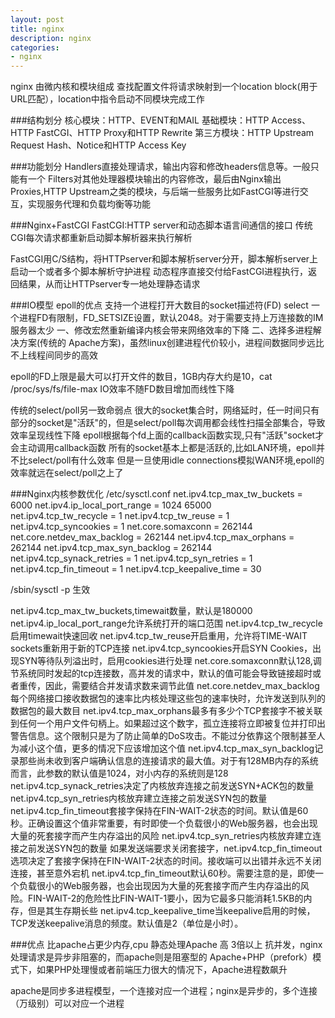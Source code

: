 ```yaml
---
layout: post
title: nginx
description: nginx
categories:
- nginx
---
```

nginx 由微内核和模块组成
查找配置文件将请求映射到一个location block(用于URL匹配），location中指令启动不同模块完成工作

###结构划分
核心模块：HTTP、EVENT和MAIL
基础模块：HTTP Access、HTTP FastCGI、HTTP Proxy和HTTP Rewrite
第三方模块：HTTP Upstream Request Hash、Notice和HTTP Access Key

###功能划分
Handlers直接处理请求，输出内容和修改headers信息等。一般只能有一个
Filters对其他处理器模块输出的内容修改，最后由Nginx输出
Proxies,HTTP Upstream之类的模块，与后端一些服务比如FastCGI等进行交互，实现服务代理和负载均衡等功能

###Nginx+FastCGI
FastCGI:HTTP server和动态脚本语言间通信的接口
传统CGI每次请求都重新启动脚本解析器来执行解析

FastCGI用C/S结构，将HTTPserver和脚本解析server分开，脚本解析server上启动一个或者多个脚本解析守护进程
动态程序直接交付给FastCGI进程执行，返回结果，从而让HTTPserver专一地处理静态请求

###IO模型
epoll的优点
支持一个进程打开大数目的socket描述符(FD)
select 一个进程FD有限制，FD_SETSIZE设置，默认2048。对于需要支持上万连接数的IM服务器太少
一、修改宏然重新编译内核会带来网络效率的下降
二、选择多进程解决方案(传统的 Apache方案)，虽然linux创建进程代价较小，进程间数据同步远比不上线程间同步的高效

epoll的FD上限是最大可以打开文件的数目，1GB内存大约是10，cat /proc/sys/fs/file-max
IO效率不随FD数目增加而线性下降

传统的select/poll另一致命弱点
很大的socket集合时，网络延时，任一时间只有部分的socket是"活跃"的，但是select/poll每次调用都会线性扫描全部集合，导致效率呈现线性下降
epoll根据每个fd上面的callback函数实现,只有"活跃"socket才会主动调用callback函数
所有的socket基本上都是活跃的,比如LAN环境，epoll并不比select/poll有什么效率
但是一旦使用idle connections模拟WAN环境,epoll的效率就远在select/poll之上了


###Nginx内核参数优化
/etc/sysctl.conf
net.ipv4.tcp_max_tw_buckets = 6000 
net.ipv4.ip_local_port_range = 1024 65000  
net.ipv4.tcp_tw_recycle = 1 
net.ipv4.tcp_tw_reuse = 1 
net.ipv4.tcp_syncookies = 1 
net.core.somaxconn = 262144 
net.core.netdev_max_backlog = 262144 
net.ipv4.tcp_max_orphans = 262144 
net.ipv4.tcp_max_syn_backlog = 262144 
net.ipv4.tcp_synack_retries = 1 
net.ipv4.tcp_syn_retries = 1 
net.ipv4.tcp_fin_timeout = 1 
net.ipv4.tcp_keepalive_time = 30 

/sbin/sysctl -p 生效

net.ipv4.tcp_max_tw_buckets,timewait数量，默认是180000
net.ipv4.ip_local_port_range允许系统打开的端口范围
net.ipv4.tcp_tw_recycle启用timewait快速回收
net.ipv4.tcp_tw_reuse开启重用，允许将TIME-WAIT sockets重新用于新的TCP连接
net.ipv4.tcp_syncookies开启SYN Cookies，出现SYN等待队列溢出时，启用cookies进行处理
net.core.somaxconn默认128,调节系统同时发起的tcp连接数，高并发的请求中，默认的值可能会导致链接超时或者重传，因此，需要结合并发请求数来调节此值
net.core.netdev_max_backlog每个网络接口接收数据包的速率比内核处理这些包的速率快时，允许发送到队列的数据包的最大数目
net.ipv4.tcp_max_orphans最多有多少个TCP套接字不被关联到任何一个用户文件句柄上。如果超过这个数字，孤立连接将立即被复位并打印出警告信息。这个限制只是为了防止简单的DoS攻击。不能过分依靠这个限制甚至人为减小这个值，更多的情况下应该增加这个值
net.ipv4.tcp_max_syn_backlog记录那些尚未收到客户端确认信息的连接请求的最大值。对于有128MB内存的系统而言，此参数的默认值是1024，对小内存的系统则是128
net.ipv4.tcp_synack_retries决定了内核放弃连接之前发送SYN+ACK包的数量
net.ipv4.tcp_syn_retries内核放弃建立连接之前发送SYN包的数量
net.ipv4.tcp_fin_timeout套接字保持在FIN-WAIT-2状态的时间。默认值是60秒。正确设置这个值非常重要，有时即使一个负载很小的Web服务器，也会出现大量的死套接字而产生内存溢出的风险
net.ipv4.tcp_syn_retries内核放弃建立连接之前发送SYN包的数量
如果发送端要求关闭套接字，net.ipv4.tcp_fin_timeout选项决定了套接字保持在FIN-WAIT-2状态的时间。接收端可以出错并永远不关闭连接，甚至意外宕机
net.ipv4.tcp_fin_timeout默认60秒。需要注意的是，即使一个负载很小的Web服务器，也会出现因为大量的死套接字而产生内存溢出的风险。FIN-WAIT-2的危险性比FIN-WAIT-1要小，因为它最多只能消耗1.5KB的内存，但是其生存期长些
net.ipv4.tcp_keepalive_time当keepalive启用的时候，TCP发送keepalive消息的频度。默认值是2（单位是小时）。


###优点
比apache占更少内存,cpu
静态处理Apache 高 3倍以上
抗并发，nginx处理请求是异步非阻塞的，而apache则是阻塞型的
Apache+PHP（prefork）模式下，如果PHP处理慢或者前端压力很大的情况下，Apache进程数飙升

apache是同步多进程模型，一个连接对应一个进程；nginx是异步的，多个连接（万级别）可以对应一个进程 